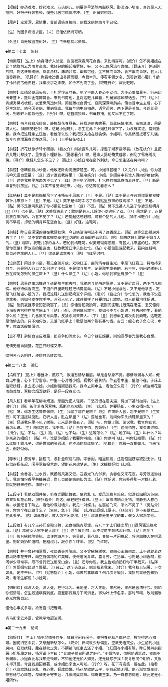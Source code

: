 <!-- { "loadSidebar": true } -->
    【短拍】妙药难攻，妙药难攻，心头病冗。则要你早消除两鬓秋风。那潇洒小墙东，喜的是人无喧哄，好把伊行装暂顿，慢些儿医可你病冲冲。〔生〕谢舅妗相念。

    【尾声】宠爱深，恩情重，尊前语笑喜相同，则我这病体而今半已松。

    〔生〕为因多病远求医，〔末〕旧馆依然尚可栖。

    〔外旦〕自是故园花树好，〔生〕飞来宿鸟尽依依。

    ●第二十七出  絮鞋

    【懒画眉】〔生上〕偷身潜步入兰堂，则见寂寂春风花自香。来到绣房呵，〔觑介〕怎不见姐姐在此？他敢为云为雨梦高唐。我轻轻的揭起梅罗帐，呀，又不见俺风流可喜娘。〔翻床介〕休道别的呵，则这牙床绣帐，锦衾角枕，潇洒非常，幽辉可佳。尘不拂而自净，香不熏而自悠，甚人儿消受得也。〔见鞋介〕你看枕边露出金莲两瓣，夺目生光。便有千镒之金，怎买这双小脚儿？前丁怜怜要丐他旧鞋，我累次求之未获，如今不免窃了去。〔取鞋行介〕觑此鞋呵，

    【前腔】红绡紧蹙凤头妆，半扎悭悭三寸长。见了不由人春心不动也。为传心事恼襄王。行来印出青苔上，撒却金莲瓣瓣香。来到书房也，且将这鞋儿藏着，到舅舅那厢攀话去。〔下〕〔贴上〕青螺秀黛巧妆梳，衣惹熏风透体酥。闲倚雕栏自惆怅，庭院深深啼鹧鸪。俺自昔申生去后，心下好生念他。他今因养病，重到我家。我每与他中庭相遇，语言调笑，两下更是关情。今趁此昼闲，到东轩上偷觑他去。〔行介〕呀，这苔痕锁绿，书扉静掩，他又早不在了呵。

    【前腔】书台寂寂冷纱窗，静掩梨花春昼长。待我进房去瞧著。似此床帐凄清，帘窗潇洒，果是可人也。〔翻床见鞋介〕呀，这是小姐鞋儿，怎生在此？小姐往时做下了，为没有实证，常则抵赖。我今把这鞋拿去还他，看他怎么说？我把双尖拾在绣衾傍。小姐呵，你虽然硬抵著牙儿强，如今可也泄漏春光在这厢。〔下〕〔旦手拈花枝上〕

    【前腔】折花枝徐步转小回廊，〔看衣介〕则被露珠儿呵，掠湿了湘罗翡翠裳。〔放花枝介〕且把衣儿鞋儿都换了，重来香ト理新妆。〔揭帐看介〕呀，是谁人揭动俺芙蓉帐，倒乱了鸳鸯绣枕傍。〔寻介〕我鞋儿怎么不见了？〔贴上〕小姐日常在窗外刺绣，今日怎生还在房内呵？

    【前腔】低睛偷觑小纱窗，他敢还卧向高唐梦楚王。呀，小姐寻甚哩？〔入见介〕小姐，你为甚沉吟无语自思量？〔旦〕适才谁到我房里？〔贴冷笑介〕小姐，你闺房中有谁人得向伊妆台傍。〔旦〕这等我房里东西怎不见了？〔红〕你不见了那件，扌乞挣的恼乱春情着甚忙。〔旦〕断是谁曾到我房里。〔贴〕我实不曾见谁进来。小姐，你这等忙着怎么？

    【红衲袄】莫不是惹梅梢吊下了玉搔头小凤凰？〔旦〕不是。〔贴〕莫不是走苍苔将你翠裙衩被棘针儿来抓上？〔旦〕不是。〔贴〕莫不是谁呵ネ污了你绣贴里族锦的双鸳样？〔旦〕不是。〔贴〕莫不是谁呵跌损了你巧攒花七宝妆？〔旦〕不是。〔贴〕莫不是甚人儿盗了你碧云翘明月？〔旦〕也不是。〔贴〕这番我猜着了：敢则是甚人儿将你小菱尖拆了双。〔旦〕果然是了，正是我放在床内的，为甚不见了？〔贴〕若提起这绣鞋呵，可有个拾的人儿也。〔袖中出鞋介〕小姐何不早说，却恁的明月芦花空自忙。〔旦〕好怪。这鞋呵，

    【前腔】昨日夜深深的藏在我鸳枕傍，今日晓清清呵还不离了这香席上。〔贴〕这等怎出绣房外去了？〔旦〕又不曾跨青鸾撇向秦楼，怎的化双凫却在云影翔。〔贴〕我想这鞋儿敢是小姐与人的。〔旦〕噤声，我鞋儿怎的与人。若论我绣鞋呵，似美珊瑚海底藏，有甚人儿来盗的往。莫不是你谎偻亻罗故意的赃诬也，枉教我渡口津头到处忙。〔贴〕小姐倒赃诬起我来。若问这鞋呵，我自还你拿的人儿。〔旦〕你说是谁拿去？〔贴〕飞红早时呵，

    【泣颜回】闲过小书窗，蓦见金莲开放，双钩红玉，曲湾湾夺目生光。幸是飞红看见，特地持来付与。若是别人行见了如何讲？小姐，不是你与那生，定是那生拿去的。若不呵，则问这绣鞋儿放在深闺怎到的那生床上？〔旦〕什么那生？〔贴〕小姐，你想我家里有那个？〔旦〕

    【前腔】思量这事怎推详？道是那生偷去呵，我绣房与他书房隔绝，又不是近西厢，两下门儿相傍。他总待偷香窃玉，不道白日里敢轻轻把绣房偷向。〔贴〕不是小姐与他，又不是他拿去，定是飞红赃诬小姐的了。我把这鞋儿送到奶奶查个详细。〔走介〕〔旦扯介〕你忙怎的，我也不说定你拿去。则如今幸在你手中。若别人见了，成甚模样？只要你口儿放稳，向人前蓦地休胡讲。〔贴〕恁的我就不告知奶奶罢了。〔旦〕你便告知奶奶呵，我则问这鞋儿既落在书生，怎又使你小梅香再拾得在那生床上？〔贴〕小姐，你到底会放刁。我如今不与小姐讲，只去问申生，看他怎么说？正是：几番欲问东风意，反被东风来殢人。〔下〕〔旦〕我想申生累次向我索鞋，这鞋定是他偷去的。只不知何故，又落飞红手上？敢是他两个别有甚勾当。古云：痴心女子负心汉，申生，你直恁般情薄也。

    【意不尽】杂情自古应难量，郎意争如流水长。今日个蜂狂蝶攘，则怕漏尽春光使我心自想。

    无情无绪自疑猜，花正开时蝶又来。

    欲把芳心诉明月，还愁月影转西阶。

    ●第二十八出  诟红

    【捣练子】〔贴上〕春昼永，燕双飞，欲遣愁肠愁着眉。早是含愁身不觉，春情泄漏与人知。俺自见申生，心下十分留意。申生一心对着小姐，视我不甚关情。昨去看申生，值他不在，于床上拾取绣鞋，拿去还小姐，小姐倒猜疑起我来。我今去问申生，看他怎么说？〔行介〕觑这娇花宿雨愁难放，翠柳含烟湿欲舒，是好一段春光也。

    【风入松】看年年花柳冷烟迷，恁韶光把人轻掷。千愁万恨在眉尖逼，待抛下甚时抛得。〔生上潜听介〕〔贴〕长伴着春风翠帏，肠断也燕双栖。〔生〕飞红姐，休要肠断，小生双栖何如？〔贴〕呀，你怎生这等惯做贼。〔生〕我偷了那件是贼？〔贴〕你窃听人言，岂不是贼？〔生笑云〕可不道捉贼见赃，窃听人言，赃在那里？〔贴〕要赃也有，则问你床头绣鞋那里来的？〔生〕怪道我床里不见了绣鞋，元来是你偷去了。〔贴〕呸，你做了贼，倒说我。我告你到官，看怎么说。〔生〕随你告官，我不怕。〔贴〕告官不怕，告奶奶！〔生〕这倒怕哩，我央求你咱。〔揖介，贴〕不勾。〔生〕跪，〔贴〕也不勾。〔生〕这等怎么？〔贴〕跪了叫。〔生〕叫什么？叫你亲亲的姐姐！〔贴〕啐，谁是你姐姐？我要你叫娘。〔生〕你原叫飞红，叫你红娘罢。〔贴〕什么红娘！乖儿子，你是惯家的张君瑞，也不消的我红娘了。〔见蝶介〕你看一双蝴蝶儿，飞来飞去，倒好似你。

    【啄木儿】游芳草，接翅飞，浪扑金鞍随马蹄。叩香闺，暗里相随，还则怕阻绣帘欲投无计。轻狂似逐杨花起，闲寻翠钿投荒砌，望断花房魂梦迷。〔生〕这蝴蝶好似飞红姐。

    【前腔】余香逐，过水西，飘扬随风高又低。送春光飞向邻家，贪春色又来花底。寻芳浪逐游蜂队，我则怕粉香早共蜂黄退，尚兀自颠倒窗前知为谁。〔贴〕休胡说，你若扑得那一对蝶儿着，我就把鞋来还你。〔同扑介〕

    【三段子】看他双飘并倚，剪春光翩跹舞衣。依约乱飞，爱风流妆台暗窥。似游丝细把芳英缀。双双采却花心碎，〔做扑着介〕则这小扇轻轻扑得归。〔旦上〕翠帘清响斗金钩，院静无人春色幽。妆罢无言下阶去，看他粉蝶过墙头。我见一对蝶儿，在窗前飞来，怎么不见了？〔见贴介〕呀，你两个在此做什么？〔生见，急下〕〔贴〕飞红在此捉蝶儿耍子。〔旦怒介〕你不去做女工，在此耍子。〔贴〕如此春光，教人怎不闲耍那。〔旦〕那游春是男子汉的事，做女人家怎学他。

    【三段催】有几个王孙们金鞍马蹄，恣盘桓踏青翠堤。有几个才士们提壶挈，逞风骚流觞水湄。〔贴〕难道女人家不是人那？〔旦〕你丫鬟们呵，止不过房中刺绣添针黹。〔贴〕再呢？〔旦〕妆台拂镜除香腻。谁许你游月下，笑星前，看花底，春情一片闲挑起，将渔郎赚入在桃源里。则怕奶奶知道呵，把粗棍儿，敲杀你丫环辈。〔贴〕飞红呵，

    【前腔】并不曾轻描翠眉，夜烧香芙蓉院底。又不曾拂掉绣衣，结同心荼蘼架西。止不过趁着这春风艳李花开日，向空庭偶踏的红英碎。便做道闲斗草，喜寻芳，忙拾翠。也则是小梅香呵，偷闲学少寻常事，须不曾行云送雨巫山会。〔旦〕还亏你说，我去告知奶奶打你下半截来。〔贴拜介〕告姐姐权饶过丫鬟辈。〔旦背云〕这丫头说话，倒暗指着我来。〔转介〕我今权且记著，下次如此，定不干休。〔下〕〔贴怒指介〕小姐，你做的事瞒谁？倒几次寻嗔我，我拚的乘便告知奶奶，看怎生解说？小姐呵，

    【归朝欢】你没人处，没人处，狂行乱为。蓦地里，将人笑耻。果然是，果然是言清行亏。则怕你假清清，怎生般遮瞒得到底。投至那西厢月下闻消息，御沟叶上传名字。那时节呵，敢则漏泄春光你悔自迟。

    怪他心事忒多端，欲寄音书把雁瞒。

    青鸟衔来云外语，管教平地起波澜。

    ●第二十九出  诘词

    【剔银灯】〔生上〕销不尽情多怨多，镇日里闲行闲坐。俺把春花秋月都经过，投至得两心相可。因何旧愁未妥，又惹起新愁怎么。〔叹介〕世间欢少愁偏重，空教无语天公。小生前到小姐房内，窃取绣鞋，藏在绣枕之旁，不期被飞红拿去还了小姐。飞红因与小姐有隙，昨日舅妗前指著小姐所履之鞋，扬言谓小生曰：“此即子前日所遗之鞋也。”小姐色变，慌把他语影过，幸而不致漏泄。小姐自此与我形迹顿疏，不知他还是怕人知觉，还是疑怨于我？我寻思问个明白，又恨未得其便。今且到后园瞧著，或小姐出来也未可知。〔行介〕呀，花下有鸾笺一幅在此。〔拾看介〕花底莺踏红英乱，春心重，顿成愁懒。杨花梦散楚云平，空惹起情无限。伤心渐觉成牵绊，奈愁绪寸心难管，深诚无计寄天涯，几欲问梁间燕。词寄青玉案。乃一首春怨词也，玩此定是小姐所作。

